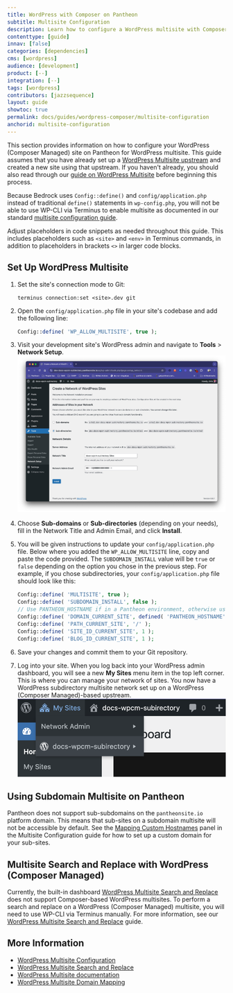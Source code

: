 ```yaml
---
title: WordPress with Composer on Pantheon
subtitle: Multisite Configuration
description: Learn how to configure a WordPress multisite with Composer on Pantheon.
contenttype: [guide]
innav: [false]
categories: [dependencies]
cms: [wordpress]
audience: [development]
product: [--]
integration: [--]
tags: [wordpress]
contributors: [jazzsequence]
layout: guide
showtoc: true
permalink: docs/guides/wordpress-composer/multisite-configuration
anchorid: multisite-configuration
---
```


This section provides information on how to configure your WordPress (Composer Managed) site on Pantheon for WordPress multisite. This guide assumes that you have already set up a [WordPress Multisite upstream](/guides/multisite/#request-a-wordpress-multisite) and created a new site using that upstream. If you haven't already, you should also read through our [guide on WordPress Multisite](/guides/multisite) before beginning this process.

Because Bedrock uses `Config::define()` and `config/application.php` instead of traditional `define()` statements in `wp-config.php`, you will not be able to use WP-CLI via Terminus to enable multisite as documented in our standard [multisite configuration guide](/guides/multisite/config/).

<Alert title="Note" type="info">

Adjust placeholders in code snippets as needed throughout this guide. This includes placeholders such as `<site>` and `<env>` in Terminus commands, in addition to placeholders in brackets `<>` in larger code blocks.

</Alert>

## Set Up WordPress Multisite

1. Set the site's connection mode to Git:

    ```bash{promptUser: user}
    terminus connection:set <site>.dev git
    ```
2. Open the `config/application.php` file in your site's codebase and add the following line:

	```php
	Config::define( 'WP_ALLOW_MULTISITE', true );
	```
3. Visit your development site's WordPress admin and navigate to **Tools** > **Network Setup**.
    ![Network Setup page](../../../images/wordpress-composer/04-multisite-network-setup.png)
4. Choose **Sub-domains** or **Sub-directories** (depending on your needs), fill in the Network Title and Admin Email, and click **Install**.
5. You will be given instructions to update your `config/application.php` file. Below where you added the `WP_ALLOW_MULTISITE` line, copy and paste the code provided. The `SUBDOMAIN_INSTALL` value will be `true` or `false` depending on the option you chose in the previous step. For example, if you chose subdirectories, your `config/application.php` file should look like this:

	```php
	Config::define( 'MULTISITE', true );
	Config::define( 'SUBDOMAIN_INSTALL', false );
	// Use PANTHEON_HOSTNAME if in a Pantheon environment, otherwise use HTTP_HOST.
	Config::define( 'DOMAIN_CURRENT_SITE', defined( 'PANTHEON_HOSTNAME' ) ? PANTHEON_HOSTNAME : $_SERVER['HTTP_HOST'] );
	Config::define( 'PATH_CURRENT_SITE', '/' );
	Config::define( 'SITE_ID_CURRENT_SITE', 1 );
	Config::define( 'BLOG_ID_CURRENT_SITE', 1 );
	```
6. Save your changes and commit them to your Git repository.
7. Log into your site. When you log back into your WordPress admin dashboard, you will see a new **My Sites** menu item in the top left corner. This is where you can manage your network of sites. You now have a WordPress subdirectory multisite network set up on a WordPress (Composer Managed)-based upstream.
	![My Sites](../../../images/wordpress-composer/04-multisite-my-sites.png)
	
## Using Subdomain Multisite on Pantheon

Pantheon does not support sub-subdomains on the `pantheonsite.io` platform domain. This means that sub-sites on a subdomain multisite will not be accessible by default. See the [Mapping Custom Hostnames](/guides/multisite/config/#map-custom-hostnames-subdomain-configurations-only) panel in the Multisite Configuration guide for how to set up a custom domain for your sub-sites.

## Multisite Search and Replace with WordPress (Composer Managed)
Currently, the built-in dashboard [WordPress Multisite Search and Replace](/guides/multisite/search-replace/) does not support Composer-based WordPress multisites. To perform a search and replace on a WordPress (Composer Managed) multisite, you will need to use WP-CLI via Terminus manually. For more information, see our [WordPress Multisite Search and Replace](guides/multisite/workflows/#run-wp-cli-search-replace-manually) guide.

## More Information

* [WordPress Multisite Configuration](/guides/multisite/config/)
* [WordPress Multisite Search and Replace](/guides/multisite/search-replace/)
* [WordPress Multisite documentation](https://developer.wordpress.org/advanced-administration/multisite/)
* [WordPress Multisite Domain Mapping](https://developer.wordpress.org/advanced-administration/multisite/domain-mapping/)

